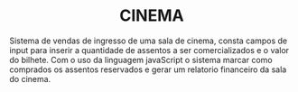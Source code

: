 <h1 align = "center">CINEMA</h1>
<p>Sistema de vendas de ingresso de uma sala de cinema, consta campos de input para inserir a quantidade de assentos a ser comercializados e  o valor do bilhete.
Com o uso da linguagem javaScript o sistema marcar como comprados os assentos reservados e gerar um relatorio financeiro da sala do cinema.</p>

